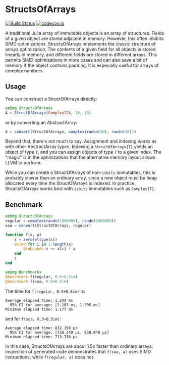 # StructsOfArrays

[![Build Status](https://travis-ci.org/simonster/StructsOfArrays.jl.svg?branch=master)](https://travis-ci.org/simonster/StructsOfArrays.jl)
[![codecov.io](http://codecov.io/github/simonster/StructsOfArrays.jl/coverage.svg?branch=master)](http://codecov.io/github/simonster/StructsOfArrays.jl?branch=master)

A traditional Julia array of immutable objects is an array of structures. Fields
of a given object are stored adjacent in memory. However, this often inhibits
SIMD optimizations. StructsOfArrays implements the classic structure of arrays
optimization. The contents of a given field for all objects is stored linearly
in memory, and different fields are stored in different arrays. This permits
SIMD optimizations in more cases and can also save a bit of memory if the object
contains padding. It is especially useful for arrays of complex numbers.

## Usage

You can construct a StructOfArrays directly:

```julia
using StructsOfArrays
A = StructOfArrays(Complex128, 10, 10)
```

or by converting an AbstractArray:

```julia
A = convert(StructOfArrays, complex(randn(10), randn(10)))
```

Beyond that, there's not much to say. Assignment and indexing works as with
other AbstractArray types. Indexing a `StructOfArrays{T}` yields an object of
type `T`, and you can assign objects of type `T` to a given index. The "magic"
is in the optimizations that the alternative memory layout allows LLVM to
perform.

While you can create a StructOfArrays of non-`isbits` immutables, this is
probably slower than an ordinary array, since a new object must be heap
allocated every time the StructOfArrays is indexed. In practice, StructsOfArrays
works best with `isbits` immutables such as `Complex{T}`.

## Benchmark

```julia
using StructsOfArrays
regular = complex(randn(1000000), randn(1000000))
soa = convert(StructOfArrays, regular)

function f(x, a)
    s = zero(eltype(x))
    @simd for i in 1:length(x)
        @inbounds s += x[i] * a
    end
    s
end

using Benchmarks
@benchmark f(regular, 0.5+0.5im)
@benchmark f(soa, 0.5+0.5im)
```

The time for `f(regular, 0.5+0.5im)` is:

```
Average elapsed time: 1.244 ms
  95% CI for average: [1.183 ms, 1.305 ms]
Minimum elapsed time: 1.177 ms
```

and for `f(soa, 0.5+0.5im)`:

```
Average elapsed time: 832.198 μs
  95% CI for average: [726.349 μs, 938.048 μs]
Minimum elapsed time: 713.730 μs
```

In this case, StructsOfArrays are about 1.5x faster than ordinary arrays.
Inspection of generated code demonstrates that `f(soa, a)` uses SIMD
instructions, while `f(regular, a)` does not.
